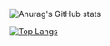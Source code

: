 ![Anurag's GitHub stats](https://github-readme-stats.vercel.app/api?username=CoolLasagna12&show_icons=true&theme=synthwave)

[![Top Langs](https://github-readme-stats.vercel.app/api/top-langs/?username=CoolLasagna12)](https://github.com/anuraghazra/github-readme-stats)
